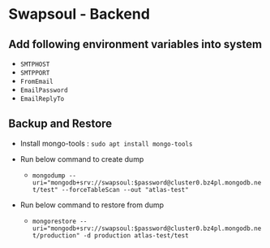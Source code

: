 # Swapsoul - Backend

## Add following environment variables into system
  - `SMTPHOST`
  - `SMTPPORT`
  - `FromEmail`
  - `EmailPassword`
  - `EmailReplyTo`

## Backup and Restore
  - Install mongo-tools : `sudo apt install mongo-tools`
  - Run below command to create dump
    - `mongodump --uri="mongodb+srv://swapsoul:$password@cluster0.bz4pl.mongodb.net/test" --forceTableScan --out "atlas-test"`

  - Run below command to restore from dump
    - `mongorestore --uri="mongodb+srv://swapsoul:$password@cluster0.bz4pl.mongodb.net/production" -d production atlas-test/test`
